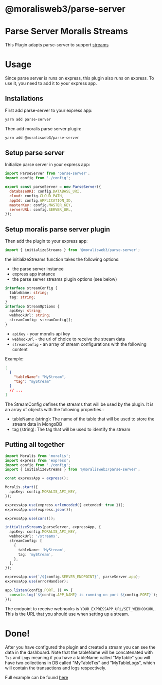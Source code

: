 # @moralisweb3/parse-server

# Parse Server Moralis Streams

This Plugin adapts parse-server to support [streams](https://github.com/MoralisWeb3/streams-beta)

# Usage

Since parse server is runs on express, this plugin also runs on express. To use it, you need to add it to your express app.

## Installations

First add parse-server to your express app:

```bash
yarn add parse-server
```

Then add moralis parse server plugin:

```bash
yarn add @moralisweb3/parse-server
```

## Setup parse server

Initialize parse server in your express app:

```javascript
import ParseServer from 'parse-server';
import config from './config';

export const parseServer = new ParseServer({
  databaseURI: config.DATABASE_URI,
  cloud: config.CLOUD_PATH,
  appId: config.APPLICATION_ID,
  masterKey: config.MASTER_KEY,
  serverURL: config.SERVER_URL,
});
```

## Setup moralis parse server plugin

Then add the plugin to your express app:

```typescript
import { initializeStreams } from '@moralisweb3/parse-server';

```

the initializeStreams function takes the following options:

- the parse server instance
- express app instance
- the parse server streams plugin options (see below)

```typescript
interface streamConfig {
  tableName: string;
  tag: string;
}
interface StreamOptions {
  apiKey: string;
  webhookUrl: string;
  streamConfig: streamConfig[];
}
```

- `apiKey` - your moralis api key
- `webhookUrl` - the url of choice to receive the stream data
- `streamConfig` - an array of stream configurations with the following content

Example:
```json
[
  {
    "tableName": "MyStream",
    "tag": "myStream"
  }
  // ...
]
```
The StreamConfig defines the streams that will be used by the plugin. It is an array of objects with the following properties.:

  - tableName (string): The name of the table that will be used to store the stream data in MongoDB
  - tag (string): The tag that will be used to identify the stream

## Putting all together

```typescript
import Moralis from 'moralis';
import express from 'express';
import config from './config';
import { initializeStreams } from '@moralisweb3/parse-server';

const expressApp = express();

Moralis.start({
  apiKey: config.MORALIS_API_KEY,
});

expressApp.use(express.urlencoded({ extended: true }));
expressApp.use(express.json());

expressApp.use(cors());

initializeStreams(parseServer, expressApp, {
  apiKey: config.MORALIS_API_KEY,
  webhookUrl: '/streams',
  streamConfig: [
    {
      tableName: 'MyStream',
      tag: 'myStream',
    },
  ],
});

expressApp.use(`/${config.SERVER_ENDPOINT}`, parseServer.app);
expressApp.use(errorHandler);

app.listen(config.PORT, () => {
  console.log(`${config.APP_NAME} is running on port ${config.PORT}`);
});
```

The endpoint to receive webhooks is `YOUR_EXPRESSAPP_URL/SET_WEBHOOKURL`. This is the URL that you should use when setting up a stream.

# Done!

After you have configured the plugin and created a stream you can see the data in the dashboard. Note that the tableName will be concatenated with `Txs` and `Logs` meaning if you have a tableName called "MyTable" you will have two collections in DB called "MyTableTxs" and "MyTableLogs", which will contain the transactions and logs respectively.

Full example can be found [here](https://github.com/MoralisWeb3/Moralis-JS-SDK/tree/main/demos/parse-server-migration)